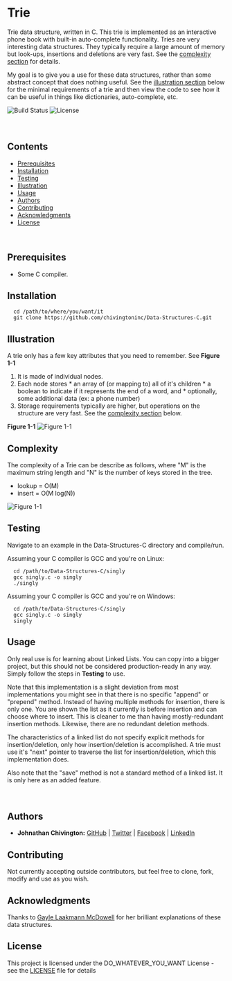 # Trie
Trie data structure, written in C. This trie is implemented as an interactive phone book with built-in auto-complete functionality. Tries are very interesting data structures. They typically require a large amount of memory but look-ups, insertions and deletions are very fast. See the [complexity section](https://github.com/chivingtoninc/Data-Structures-C/tree/master/trie#complexity) for details.

My goal is to give you a use for these data structures, rather than some abstract concept that does nothing useful. See the [illustration section](https://github.com/chivingtoninc/Data-Structures-C/tree/master/trie#illustration) below for the minimal requirements of a trie and then view the code to see how it can be useful in things like dictionaries, auto-complete, etc.

![Build Status](https://img.shields.io/badge/build-Unstable-red.svg)
![License](https://img.shields.io/badge/license-DO_WHATEVER_YOU_WANT-green.svg)
<br/><br/><br/>

## Contents
* [Prerequisites](https://github.com/chivingtoninc/Data-Structures-C/tree/master/trie#prerequisites)
* [Installation](https://github.com/chivingtoninc/Data-Structures-C/tree/master/trie#installation)
* [Testing](https://github.com/chivingtoninc/Data-Structures-C/tree/master/trie#testing)
* [Illustration](https://github.com/chivingtoninc/Data-Structures-C/tree/master/trie#illustration)
* [Usage](https://github.com/chivingtoninc/Data-Structures-C/tree/master/trie#usage)
* [Authors](https://github.com/chivingtoninc/Data-Structures-C/tree/master/trie#authors)
* [Contributing](https://github.com/chivingtoninc/Data-Structures-C/tree/master/trie#contributing)
* [Acknowledgments](https://github.com/chivingtoninc/Data-Structures-C/tree/master/trie#acknowledgments)
* [License](https://github.com/chivingtoninc/Data-Structures-C/tree/master/trie#license)
<br/>

## Prerequisites
  * Some C compiler.


## Installation
```
  cd /path/to/where/you/want/it
  git clone https://github.com/chivingtoninc/Data-Structures-C.git
```

## Illustration
A trie only has a few key attributes that you need to remember. See **Figure 1-1**
  1. It is made of individual nodes.
  2. Each node stores
    * an array of (or mapping to) all of it's children
    * a boolean to indicate if it represents the end of a word, and
    * optionally, some additional data (ex: a phone number)
  3. Storage requirements typically are higher, but operations on the structure are very fast. See the [complexity section](https://github.com/chivingtoninc/Data-Structures-C/tree/master/trie#complexity) below.

  **Figure 1-1**
![Figure 1-1](singly.png?raw=true)
<br/>

## Complexity
The complexity of a Trie can be describe as follows, where "M" is the maximum string length and "N" is the number of keys stored in the tree.
  * lookup = O(M)
  * insert = O(M log(N))

![Figure 1-1](singly.png?raw=true)

## Testing
Navigate to an example in the Data-Structures-C directory and compile/run.

Assuming your C compiler is GCC and you're on Linux:
```
  cd /path/to/Data-Structures-C/singly
  gcc singly.c -o singly
  ./singly
```

Assuming your C compiler is GCC and you're on Windows:
```
  cd /path/to/Data-Structures-C/singly
  gcc singly.c -o singly
  singly
```

## Usage
Only real use is for learning about Linked Lists. You can copy into a bigger project, but this should not be considered production-ready in any way. Simply follow the steps in **Testing** to use.

Note that this implementation is a slight deviation from most implementations you might see in that there is no specific "append" or "prepend" method. Instead of having multiple methods for insertion, there is only one. You are shown the list as it currently is before insertion and can choose where to insert. This is cleaner to me than having mostly-redundant insertion methods. Likewise, there are no redundant deletion methods.

The characteristics of a linked list do not specify explicit methods for insertion/deletion, only how insertion/deletion is accomplished. A trie must use it's "next" pointer to traverse the list for insertion/deletion, which this implementation does.

Also note that the "save" method is not a standard method of a linked list. It is only here as an added feature.
<br/><br/><br/>


## Authors
* **Johnathan Chivington:** [GitHub](https://github.com/chivingtoninc) | [Twitter](https://twitter.com/chivingtoninc) | [Facebook](https://facebook.com/chivingtoninc) | [LinkedIn](https://www.linkedin.com/in/johnathan-chivington/)

## Contributing
Not currently accepting outside contributors, but feel free to clone, fork, modify and use as you wish.

## Acknowledgments
Thanks to [Gayle Laakmann McDowell](https://youtu.be/shs0KM3wKv8) for her brilliant explanations of these data structures.

## License
This project is licensed under the DO_WHATEVER_YOU_WANT License - see the [LICENSE](https://github.com/chivingtoninc/Data-Structures-C/blob/master/LICENSE) file for details
<br/><br/>
